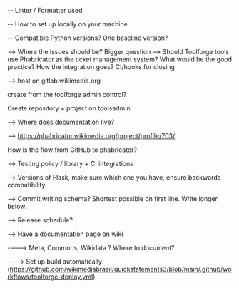 -- Linter / Formatter used 

-- How to set up locally on your machine

-- Compatible Python versions? One baseline version?

--> Where the issues should be? Bigger question --> Should Toolforge tools use Phabricator as the ticket management system? What would be the good practice?
How the integration goes? CI/hooks for closing

--> host on gitlab.wikimedia.org

create from the toolforge admin control?

Create repository + project on toolsadmin. 

--> Where does documentation live?

--> https://phabricator.wikimedia.org/project/profile/703/ 

How is the flow from GitHub to phabricator?

--> Testing policy / library + CI integrations 

--> Versions of Flask, make sure which one you have, ensure backwards compatibility.

--> Commit writing schema?  Shortest possible on first line. Write longer below.

--> Release schedule?

--> Have a documentation page on wiki 

----> Meta, Commons, Wikidata ? Where to document? 

---> Set up build automatically (https://github.com/wikimediabrasil/quickstatements3/blob/main/.github/workflows/toolforge-deploy.yml)